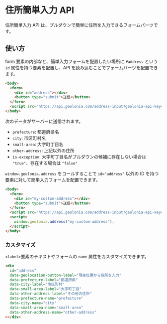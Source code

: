 # 住所簡単入力 API

住所簡単入力 API は、プルダウンで簡単に住所を入力できるフォームパーツです。

## 使い方

form 要素の内部など、簡単入力フォームを配置したい場所に `#address` という `id` 属性を持つ要素を配置し、API を読み込むことでフォームパーツを配置できます。

```html
<body>
  <form>
    <div id="address"></div>
    <button type="submit">送信</button>
  </form>
  <script src="https://api.geolonia.com/address-input?geolonia-api-key=YOUR-API-KEY"></script>
</body>
```

次のデータがサーバーに送信されます。

- `prefecture`: 都道府県名
- `city`: 市区町村名
- `small-area`: 大字町丁目名
- `other-address`: 上記以外の住所
- `is-exception`: 大字町丁目名がプルダウンの候補に存在しない場合は `"true"`、存在する場合は `"false"`

`window.geolonia.address` をコールすることで `id="address"` 以外の ID を持つ要素に対して簡単入力フォームを配置できます。

```html
<body>
  <form>
    <div id="my-custom-address"></div>
    <button type="submit">送信</button>
  </form>
  <script src="https://api.geolonia.com/address-input?geolonia-api-key=YOUR-API-KEY"></script>
  <script>
    window.geolonia.address("my-custom-address");
  </script>
</body>
```

### カスタマイズ

`<label>`要素のテキストやフォームの `name` 属性をカスタマイズできます。

```html
<div
  id="address"
  data-geolocation-button-label="現在位置から住所を入力"
  data-prefecture-label="都道府県"
  data-city-label="市区町村"
  data-small-area-label="大字町丁目"
  data-other-address-label="その他の住所"
  data-prefecture-name="prefecture"
  data-city-name="city"
  data-small-area-name="small-area"
  data-other-address-name="other-address"
></div>
```
